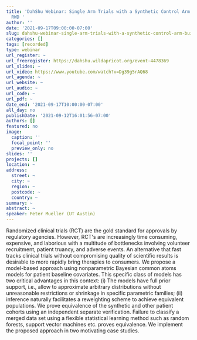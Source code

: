```yaml
---
title: 'DahShu Webinar: Single Arm Trials with a Synthetic Control Arm Built from
  RWD '
author: ''
date: '2021-09-17T09:00:00-07:00'
slug: dahshu-webinar-single-arm-trials-with-a-synthetic-control-arm-built-from-rwd
categories: []
tags: [recorded]
type: webinar
url_register: ~
url_freeregister: https://dahshu.wildapricot.org/event-4478369
url_slides: ~
url_video: https://www.youtube.com/watch?v=Dg39g5rAQ68
url_agenda: ~
url_website: ~
url_audio: ~
url_code: ~
url_pdf: ~
date_end: '2021-09-17T10:00:00-07:00'
all_day: no
publishDate: '2021-09-12T16:01:56-07:00'
authors: []
featured: no
image:
  caption: ''
  focal_point: ''
  preview_only: no
slides: ''
projects: []
location: ~
address:
  street: ~
  city: ~
  region: ~
  postcode: ~
  country: ~
summary: ~
abstract: ~
speaker: Peter Mueller (UT Austin)
---
```

<!--more-->
Randomized clinical trials (RCT) are the gold standard for approvals by regulatory agencies. However, RCT's are increasingly time consuming, expensive, and laborious with a multitude of bottlenecks involving volunteer recruitment, patient truancy, and adverse events. An alternative that fast tracks clinical trials without compromising quality of scientific results is desirable to more rapidly bring therapies to consumers. We propose a model-based approach using nonparametric Bayesian common atoms models for patient baseline covariates. This specific class of models has two critical advantages in this context: (i) The models have full prior support, i.e., allow to approximate arbitrary distributions without unreasonable restrictions or shrinkage in specific parametric families; (ii) inference naturally facilitates a reweighting scheme to achieve equivalent populations. We prove equivalence of the synthetic and other patient cohorts using an independent separate verification. Failure to classify a merged data set using a flexible statistical learning method such as random forests, support vector machines etc. proves equivalence. We implement the proposed approach in two motivating case studies.